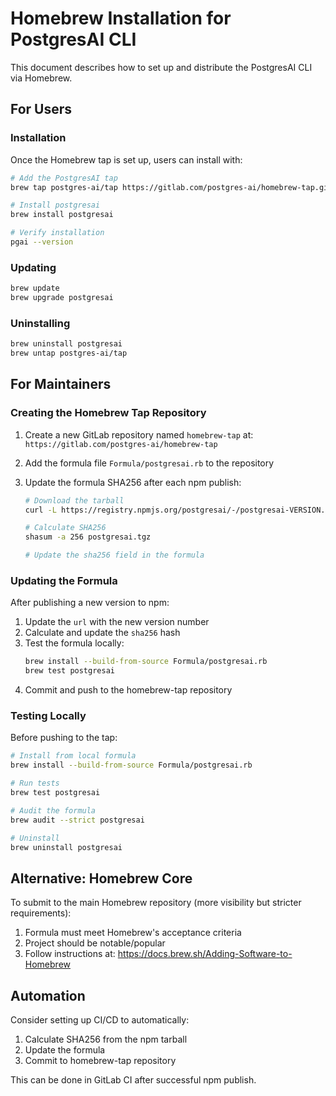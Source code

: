 # Homebrew Installation for PostgresAI CLI

This document describes how to set up and distribute the PostgresAI CLI via Homebrew.

## For Users

### Installation

Once the Homebrew tap is set up, users can install with:

```bash
# Add the PostgresAI tap
brew tap postgres-ai/tap https://gitlab.com/postgres-ai/homebrew-tap.git

# Install postgresai
brew install postgresai

# Verify installation
pgai --version
```

### Updating

```bash
brew update
brew upgrade postgresai
```

### Uninstalling

```bash
brew uninstall postgresai
brew untap postgres-ai/tap
```

## For Maintainers

### Creating the Homebrew Tap Repository

1. Create a new GitLab repository named `homebrew-tap` at:
   `https://gitlab.com/postgres-ai/homebrew-tap`

2. Add the formula file `Formula/postgresai.rb` to the repository

3. Update the formula SHA256 after each npm publish:
   ```bash
   # Download the tarball
   curl -L https://registry.npmjs.org/postgresai/-/postgresai-VERSION.tgz -o postgresai.tgz
   
   # Calculate SHA256
   shasum -a 256 postgresai.tgz
   
   # Update the sha256 field in the formula
   ```

### Updating the Formula

After publishing a new version to npm:

1. Update the `url` with the new version number
2. Calculate and update the `sha256` hash
3. Test the formula locally:
   ```bash
   brew install --build-from-source Formula/postgresai.rb
   brew test postgresai
   ```
4. Commit and push to the homebrew-tap repository

### Testing Locally

Before pushing to the tap:

```bash
# Install from local formula
brew install --build-from-source Formula/postgresai.rb

# Run tests
brew test postgresai

# Audit the formula
brew audit --strict postgresai

# Uninstall
brew uninstall postgresai
```

## Alternative: Homebrew Core

To submit to the main Homebrew repository (more visibility but stricter requirements):

1. Formula must meet Homebrew's acceptance criteria
2. Project should be notable/popular
3. Follow instructions at: https://docs.brew.sh/Adding-Software-to-Homebrew

## Automation

Consider setting up CI/CD to automatically:
1. Calculate SHA256 from the npm tarball
2. Update the formula
3. Commit to homebrew-tap repository

This can be done in GitLab CI after successful npm publish.

